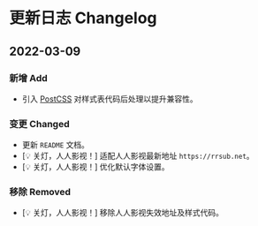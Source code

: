 # 更新日志 Changelog

## 2022-03-09

### 新增 Add

- 引入 [PostCSS](https://github.com/postcss/postcss) 对样式表代码后处理以提升兼容性。

### 变更 Changed

- 更新 `README` 文档。
- [💡 关灯，人人影视！] 适配人人影视最新地址 `https://rrsub.net`。
- [💡 关灯，人人影视！] 优化默认字体设置。

### 移除 Removed

- [💡 关灯，人人影视！] 移除人人影视失效地址及样式代码。

